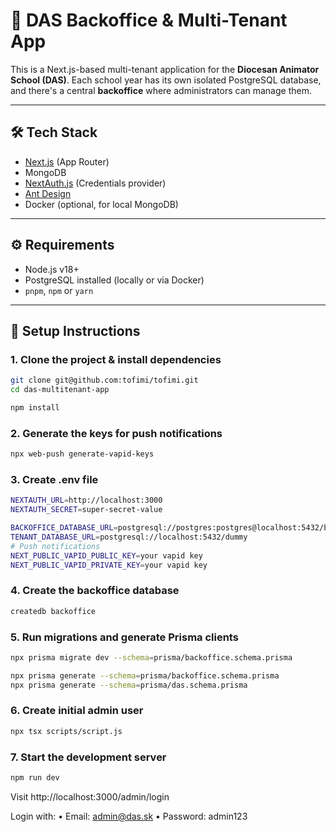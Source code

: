# 🏫 DAS Backoffice & Multi-Tenant App

This is a Next.js-based multi-tenant application for the **Diocesan Animator School (DAS)**. Each school year has its own isolated PostgreSQL database, and there's a central **backoffice** where administrators can manage them.

---

## 🛠️ Tech Stack

- [Next.js](https://nextjs.org/) (App Router)
- MongoDB
- [NextAuth.js](https://next-auth.js.org/) (Credentials provider)
- [Ant Design](https://ant.design/)
- Docker (optional, for local MongoDB)

---

## ⚙️ Requirements

- Node.js v18+
- PostgreSQL installed (locally or via Docker)
- `pnpm`, `npm` or `yarn`

---

## 🔧 Setup Instructions

### 1. Clone the project & install dependencies

```bash
git clone git@github.com:tofimi/tofimi.git
cd das-multitenant-app

npm install
```

### 2. Generate the keys for push notifications
```bash
npx web-push generate-vapid-keys
```

### 3. Create .env file
```bash
NEXTAUTH_URL=http://localhost:3000
NEXTAUTH_SECRET=super-secret-value

BACKOFFICE_DATABASE_URL=postgresql://postgres:postgres@localhost:5432/backoffice
TENANT_DATABASE_URL=postgresql://localhost:5432/dummy
# Push notifications
NEXT_PUBLIC_VAPID_PUBLIC_KEY=your vapid key
NEXT_PUBLIC_VAPID_PRIVATE_KEY=your vapid key
```
### 4. Create the backoffice database
```bash
createdb backoffice
```
### 5. Run migrations and generate Prisma clients
```bash
npx prisma migrate dev --schema=prisma/backoffice.schema.prisma

npx prisma generate --schema=prisma/backoffice.schema.prisma
npx prisma generate --schema=prisma/das.schema.prisma
```
### 6. Create initial admin user
```bash
npx tsx scripts/script.js
```
### 7. Start the development server
```bash
npm run dev
```


Visit http://localhost:3000/admin/login

Login with:
•	Email: admin@das.sk
•	Password: admin123

